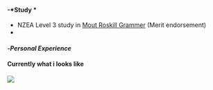 #### -*Study *
* NZEA Level 3 study in [Mout Roskill Grammer](https://www.mrgs.school.nz/) (Merit endorsement)
*

#### -*Personal Experience*




#### Currently what i looks like 
![](https://media.tenor.com/e046riJYwWwAAAAC/bocchi-bocchi-the-rock.gif)
